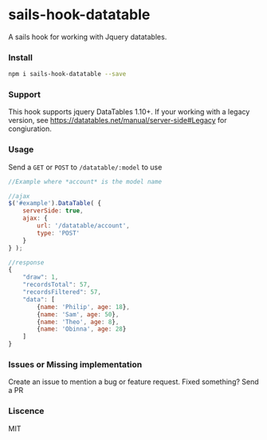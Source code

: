 # sails-hook-datatable
A sails hook for working with Jquery datatables. 

### Install
```bash
npm i sails-hook-datatable --save
```

### Support
This hook supports jquery DataTables 1.10+. If your working with a legacy version, see https://datatables.net/manual/server-side#Legacy for congiuration.

### Usage
Send a `GET` or `POST` to `/datatable/:model` to use

```javascript
//Example where *account* is the model name

//ajax
$('#example').DataTable( {
    serverSide: true,
    ajax: {
        url: '/datatable/account',
        type: 'POST'
    }
} );

//response
{
    "draw": 1,
    "recordsTotal": 57,
    "recordsFiltered": 57,
    "data": [
        {name: 'Philip', age: 18},
        {name: 'Sam', age: 50},
        {name: 'Theo', age: 8},
        {name: 'Obinna', age: 28}
    ]
}
```
### Issues or Missing implementation
Create an issue to mention a bug or feature request. Fixed something? Send a PR

### Liscence
MIT

